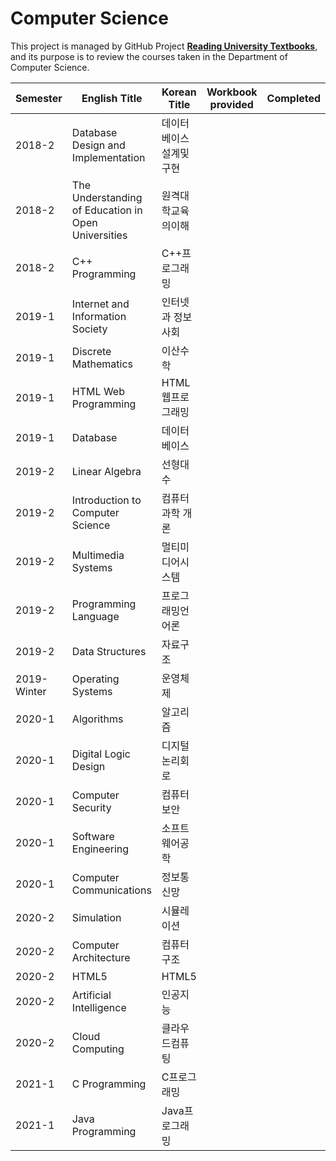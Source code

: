 # Computer Science
This project is managed by GitHub Project **[Reading University Textbooks](https://github.com/users/hwahyeon/projects/1)**, and its purpose is to review the courses taken in the Department of Computer Science.

|Semester|English Title|Korean Title|Workbook <br/> provided|Completed|
|---|---|---|:---:|:---:|
|2018-2|Database Design and Implementation|데이터베이스설계및구현|||
|2018-2|The Understanding of Education in Open Universities|원격대학교육의이해|||
|2018-2|C++ Programming|C++프로그래밍|||
|2019-1|Internet and Information Society|인터넷과 정보사회|||
|2019-1|Discrete Mathematics|이산수학|||
|2019-1|HTML Web Programming|HTML 웹프로그래밍|||
|2019-1|Database|데이터베이스|||
|2019-2|Linear Algebra|선형대수|||
|2019-2|Introduction to Computer Science|컴퓨터과학 개론|||
|2019-2|Multimedia Systems|멀티미디어시스템|||
|2019-2|Programming Language|프로그래밍언어론|||
|2019-2|Data Structures|자료구조|||
|2019-Winter|Operating Systems|운영체제|||
|2020-1|Algorithms|알고리즘|||
|2020-1|Digital Logic Design|디지털논리회로|||
|2020-1|Computer Security|컴퓨터보안|||
|2020-1|Software Engineering|소프트웨어공학|||
|2020-1|Computer Communications|정보통신망|||
|2020-2|Simulation|시뮬레이션|||
|2020-2|Computer Architecture|컴퓨터구조|||
|2020-2|HTML5|HTML5|||
|2020-2|Artificial Intelligence|인공지능|||
|2020-2|Cloud Computing|클라우드컴퓨팅|||
|2021-1|C Programming|C프로그래밍|||
|2021-1|Java Programming|Java프로그래밍|||



